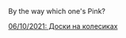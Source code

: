By the way which one's Pink?  
  
[06/10/2021: Доски на колесиках](https://somelun.github.io/skateboarding.html)
